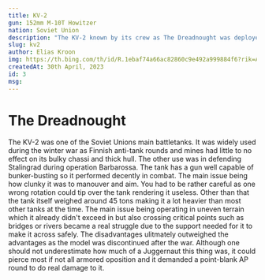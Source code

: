 ```yaml
---
title: KV-2
gun: 152mm M-10T Howitzer
nation: Soviet Union
description: "The KV-2 known by its crew as The Dreadnought was deployed during the Winter War. Its  focus was extreme firepower and armor. However it lacked severely in mobility being outmanuvered by even medium weight German tanks. The tradeoff however was enough firepower to easily punch through bunkers as well as tank armor"
slug: kv2
author: Elias Kroon
img: https://th.bing.com/th/id/R.1ebaf74a66ac82860c9e492a999884f6?rik=A8L3EDN9q9sgwQ&riu=http%3a%2f%2fwww.sealmodel.com%2fimages%2fsuper%2fTAM32538_box.jpg&ehk=FRaVhiP4Unux%2ftpj5oBnLux%2fOGV4d%2fMx7XyLySE9oJU%3d&risl=&pid=ImgRaw&r=0
createdAt: 30th April, 2023
id: 3
msg:
---
```

<h1 class="text-xl font-bold">The Dreadnought</h1>
The KV-2 was one of the Soviet Unions main battletanks. It was widely used during the winter war as Finnish anti-tank rounds and mines had little to no effect on its bulky chassi and thick hull. The other use was in defending Stalingrad during operation Barbarossa. The tank has a gun well capable of bunker-busting so it performed decently in combat. The main issue being how clunky it was to manouver and aim. You had to be rather careful as one wrong rotation could tip over the tank rendering it useless. Other than that the tank itself weighed around 45 tons making it a lot heavier than most other tanks at the time. The main issue being operating in uneven terrain which it already didn't exceed in but also crossing critical points such as bridges or rivers became a real struggle due to the support needed for it to make it across safely. The disadvantages ulitmately outweighed the advantages as the model was discontinued after the war. Although one should not underestimate how much of a Juggernaut this thing was, it could pierce most if not all armored oposition and it demanded a point-blank AP round to do real damage to it. 
